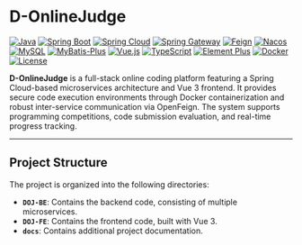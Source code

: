 # D-OnlineJudge

[![Java](https://img.shields.io/badge/java-17-blue)](https://www.oracle.com/java/technologies/javase-jdk17-downloads.html)  [![Spring Boot](https://img.shields.io/badge/spring--boot-2.7.12-green)](https://spring.io/projects/spring-boot)  [![Spring Cloud](https://img.shields.io/badge/Spring%20Cloud-2021.0.3-green)](https://spring.io/projects/spring-cloud)  [![Spring Gateway](https://img.shields.io/badge/Spring%20Gateway-2.7.12-green)](https://spring.io/projects/spring-cloud-gateway)  [![Feign](https://img.shields.io/badge/Feign-11.8-green)](https://github.com/OpenFeign/feign)  [![Nacos](https://img.shields.io/badge/Nacos-2021.0.4.0-green)](https://nacos.io/) [![MySQL](https://img.shields.io/badge/MySQL-8.0.23-blue)](https://www.mysql.com/)  [![MyBatis-Plus](https://img.shields.io/badge/MyBatis--Plus-3.5.2-green)](https://baomidou.com/) [![Vue.js](https://img.shields.io/badge/vue.js-3.0%2B-green)](https://vuejs.org/)  [![TypeScript](https://img.shields.io/badge/TypeScript-4.5%2B-blue)](https://www.typescriptlang.org/)  [![Element Plus](https://img.shields.io/badge/Element%20Plus-2.5.1-green)](https://element-plus.org/)  [![Docker](https://img.shields.io/badge/docker-20.10%2B-blue)](https://www.docker.com/) [![License](https://img.shields.io/badge/license-MIT-blue.svg)](LICENSE)

**D-OnlineJudge** is a full-stack online coding platform featuring a Spring Cloud-based microservices architecture and Vue 3 frontend. It provides secure code execution environments through Docker containerization and robust inter-service communication via OpenFeign. The system supports programming competitions, code submission evaluation, and real-time progress tracking.

---

## Project Structure

The project is organized into the following directories:

- **`DOJ-BE`**: Contains the backend code, consisting of multiple microservices.
- **`DOJ-FE`**: Contains the frontend code, built with Vue 3.
- **`docs`**: Contains additional project documentation.
